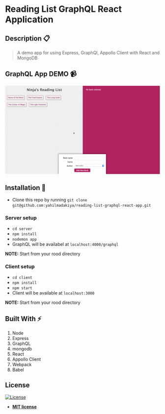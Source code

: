 # Reading List GraphQL React Application

## Description :clipboard:

> A demo app for using Express, GraphQl, Appollo Client with React and MongoDB

## GraphQL App DEMO :video_camera:

![](reading-list-graphQL-react-app-demo.gif)

## Installation :wrench:

-   Clone this repo by running `git clone git@github.com:yahilmadakiya/reading-list-graphql-react-app.git`

### Server setup

-   `cd server`
-   `npm install`
-   `nodemon app`
-   GraphQL will be availabel at `localhost:4000/graphql`

**NOTE:** Start from your rood directory

### Client setup

-   `cd client`
-   `npm install`
-   `npm start`
-   Client will be available at `localhost:3000`

**NOTE:** Start from your rood directory

## Built With :zap:

1. Node
2. Express
3. GraphQL
4. mongodb
5. React
6. Appollo Client
7. Webpack
8. Babel

## License

[![License](http://img.shields.io/:license-mit-blue.svg?style=flat-square)](http://badges.mit-license.org)

- **[MIT license](http://opensource.org/licenses/mit-license.php)**
